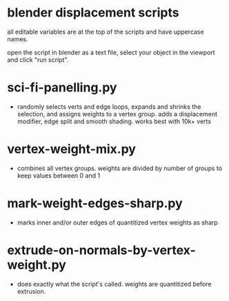 # blender displacement scripts

all editable variables are at the top of the scripts and have uppercase names.

open the script in blender as a text file, select your object in the viewport and click "run script".


# sci-fi-panelling.py
* randomly selects verts and edge loops, expands and shrinks the selection, and assigns weights to a vertex group. adds a displacement modifier, edge split and smooth shading. works best with 10k+ verts

# vertex-weight-mix.py
* combines all vertex groups. weights are divided by number of groups to keep values between 0 and 1

# mark-weight-edges-sharp.py
* marks inner and/or outer edges of quantitized vertex weights as sharp

# extrude-on-normals-by-vertex-weight.py
* does exactly what the script's called. weights are quantitized before extrusion.

